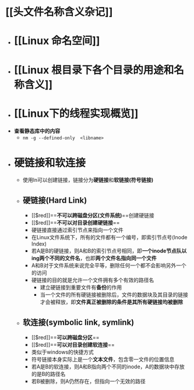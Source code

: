 # [[头文件名称含义杂记]]
- # [[Linux 命名空间]]
- # [[Linux 根目录下各个目录的用途和名称含义]]
- # [[Linux下的线程实现概览]]
- **查看静态库中的内容**
	- ``nm -g --defined-only  <libname>``
- # 硬链接和软连接
	- 使用ln可以创建链接，链接分为**硬链接**和**软链接(符号链接)**
	- ## 硬链接(Hard Link)
		- [[$red]]==**不可以跨磁盘分区(文件系统)**==创建硬链接
		- [[$red]]==**不可以对目录创建硬链接**==
		- 硬链接直接通过索引节点来指向一个文件
		- 在Linux文件系统下，所有的文件都有一个编号，即索引节点号(Inode Index)
		- 若A是B的硬链接，则A和B的索引节点号相同，即**一个inode节点队以ing两个不同的文件名**，也即**两个文件名指向同一个文件**
		- A和B对于文件系统来说完全平等，删除任何一个都不会影响另外一个的访问
		- 硬链接的目的就是允许一个文件拥有多个有效的路径名
			- 建立硬链接到重要文件有**备份**的作用
			- 当一个文件的所有硬链接被删除后，文件的数据块及其目录的链接才会被释放，即**文件真正被删除的条件是其所有硬链接均被删除**
	- ## 软连接(symbolic link, symlink)
		- [[$red]]==**可以跨磁盘分区**==
		- [[$red]]==**可以对目录创建软连接**==
		- 类似于windows的快捷方式
		- 符号链接本身实际上是一个**文本文件**，包含零一文件的位置信息
		- 若A是B的软连接，则A和B指向两个不同的inode，A的数据块中存放的是B的路径名
		- 若B被删除，则A仍然存在，但指向一个无效的路径